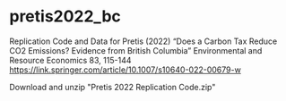 # pretis2022_bc
Replication Code and Data for Pretis (2022) “Does a Carbon Tax Reduce CO2 Emissions? Evidence from British Columbia”
Environmental and Resource Economics 83, 115-144
https://link.springer.com/article/10.1007/s10640-022-00679-w

Download and unzip "Pretis 2022 Replication Code.zip"



